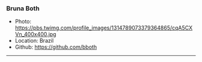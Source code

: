 ### Bruna Both
- Photo: https://pbs.twimg.com/profile_images/1314789073379364865/cqA5CXVn_400x400.jpg
- Location: Brazil
- Github: https://github.com/bboth
***
